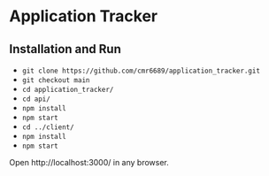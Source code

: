 # Application Tracker

## Installation and Run

- ```git clone https://github.com/cmr6689/application_tracker.git```
- ```git checkout main```
- ```cd application_tracker/```
- ```cd api/```
- ```npm install```
- ```npm start```
- ```cd ../client/```
- ```npm install```
- ```npm start```

Open http://localhost:3000/ in any browser.
